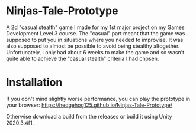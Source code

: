 # Ninjas-Tale-Prototype
A 2d "casual stealth" game I made for my 1st major project on my Games Development Level 3 course. The "casual" part meant that the game was supposed to put you in situations where you needed to improvise. It was also supposed to almost be possible to avoid being stealthy altogether. Unfortunately, I only had about 6 weeks to make the game and so wasn't quite able to achieve the "casual stealth" criteria I had chosen. 

# Installation
If you don't mind slightly worse performance, you can play the prototype in your browser: https://hedgehog125.github.io/Ninjas-Tale-Prototype/

Otherwise download a build from the releases or build it using Unity 2020.3.4f1.
